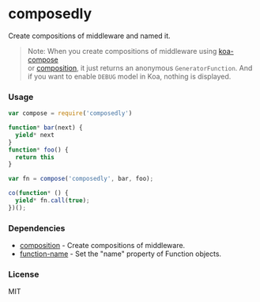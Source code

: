 # composedly

Create compositions of middleware and named it.
> Note: When you create compositions of middleware using [koa-compose](https://github.com/koajs/compose)   
or [composition](https://github.com/cojs/composition), it just returns an anonymous `GeneratorFunction`.
And if you want to enable `DEBUG` model in Koa, nothing is displayed.


### Usage

```js
var compose = require('composedly')

function* bar(next) {
  yield* next
}
function* foo() {
  return this
}

var fn = compose('composedly', bar, foo);

co(function* () {
  yield* fn.call(true);
})();
```


### Dependencies

* [composition](https://github.com/cojs/composition) - Create compositions of middleware.
* [function-name](https://github.com/TooTallNate/node-function-name) - Set the "name" property of Function objects.



### License

MIT

